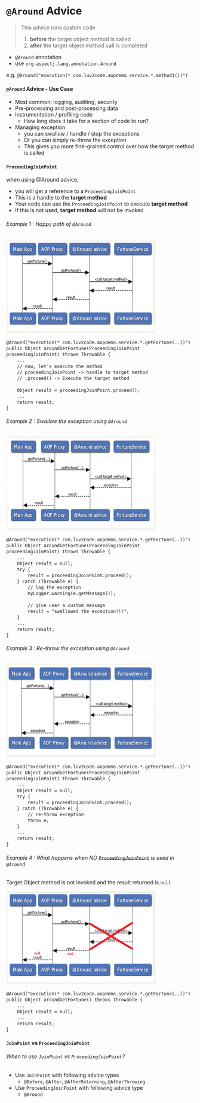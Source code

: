 # `@Around` Advice

>This advice runs custom code
>1. **before** the target object method is called
>2. **after** the target object method call is completed


* `@Around` annotation
* use `org.aspectj.lang.annotation.Around`

e.g. `@Around("execution(* com.luv2code.aopdemo.service.*.method1())")`

#### `@Around` Advice - Use Case
* Most common: logging, auditing, security
* Pre-processing and post-processing data
* Instrumentation / profiling code
    * How long does it take for a section of code to run?
* Managing exception
    * you can swallow / handle / stop the exceptions
    * Or you can simply re-throw the exception
    * This gives you more fine-grained control over how the target method is called

#### `ProceedingJoinPoint`
when using @Around advice,

* you will get a reference to a `ProceedingJoinPoint`
* This is a handle to the **target method**
* Your code can use the `ProceedingJoinPoint` to execute **target method**
* If this is not used, **target method** will not be invoked

###### Example 1 : Happy path of `@Around`

<img src="images/sequence-around-1.PNG" width="400" height="250">

```
@Around("execution(* com.luv2code.aopdemo.service.*.getFortune(..))")
public Object aroundGetFortune(ProceedingJoinPoint proceedingJoinPoint) throws Throwable {
	...
	// now, let's execute the method
	// proceedingJoinPoint -> handle to target method
	// .proceed() -> Execute the target method
	
	Object result = proceedingJoinPoint.proceed();
	...
	return result;
}
```

###### Example 2 : Swallow the exception using `@Around`

<img src="images/sequence-around-with-exception-1.PNG" width="400" height="250">

```
@Around("execution(* com.luv2code.aopdemo.service.*.getFortune(..))")
public Object aroundGetFortune(ProceedingJoinPoint proceedingJoinPoint) throws Throwable {
	...
	Object result = null;
	try {
		result = proceedingJoinPoint.proceed();
	} catch (Throwable e) {
		// log the exception
		myLogger.warning(e.getMessage());

		// give user a custom message
		result = "swallowed the exception!!!";
	}
	...
	return result;
}
```

###### Example 3 : Re-throw the exception using `@Around`

<img src="images/sequence-around-with-exception-rethrow-1.PNG" width="400" height="250">

```
@Around("execution(* com.luv2code.aopdemo.service.*.getFortune(..))")
public Object aroundGetFortune(ProceedingJoinPoint proceedingJoinPoint) throws Throwable {
	...
	Object result = null;
	try {
		result = proceedingJoinPoint.proceed();
	} catch (Throwable e) {
		// re-throw exception
		throw e;
	}
	...
	return result;
}
```

###### Example 4 : What happens when NO ~~`ProceedingJoinPoint`~~ is used in `@Around`

Target Object method is not invoked and the result returned is `null`

<img src="images/sequence-around-2.PNG" width="400" height="250">

```
@Around("execution(* com.luv2code.aopdemo.service.*.getFortune(..))")
public Object aroundGetFortune() throws Throwable {
	...
	Object result = null;
	...
	return result;
}
```

#### `JoinPoint` vs `ProceedingJoinPoint`

###### When to use `JoinPoint` vs `ProceedingJoinPoint`?
* Use `JoinPoint` with following advice types
    * `@Before`, `@After`, `@AfterReturning`, `@AfterThrowing`
* Use `ProceedingJoinPoint` with following advice type
    * `@Around`
